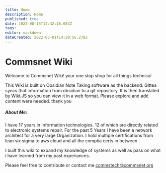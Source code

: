 ```yaml
---
title: Home
description: Home
published: true
date: 2022-08-15T14:42:16.684Z
tags: 
editor: markdown
dateCreated: 2022-05-01T14:20:56.278Z
---
```


# Commsnet Wiki

Welcome to Commsnet Wiki! your one stop shop for all things technical

This Wiki is built on Obsidian Note Taking software as the backend. Gittea syncs that information from obsidian to a git repository. It is then translated by Wiki.JS so you can view it in a web format. Please explore and add content were needed. thank you

##### About Me:
I have 17 years in information technologies. 12 of which are directly related to electronic systems repair. For the past 5 Years I have been a network architect for a very large Organization. I hold multiple certifications from lean six sigma to aws cloud and all the comptia certs in between. 

I built this wiki to expand my knowledge of systems as well as pass on what i have learned from my past experiances. 

Please feel free to contribute or contact me commstech@commsnet.org
